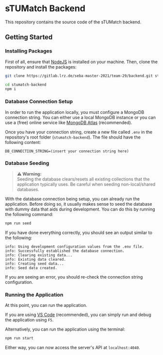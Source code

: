 # sTUMatch Backend

This repository contains the source code of the sTUMatch backend.


## Getting Started

### Installing Packages

First of all, ensure that [NodeJS](https://nodejs.org/en/) is installed on your machine.
Then, clone the repository and install the packages:

```sh
git clone https://gitlab.lrz.de/seba-master-2021/team-29/backend.git stumatch-backend

cd stumatch-backend
npm i
```


### Database Connection Setup

In order to run the application locally, you must configure a MongoDB connection string.
You can either use a local MongoDB instance or you can use a (free) online service like
[MongoDB Atlas](https://docs.atlas.mongodb.com/getting-started/) (recommended). <br/>

Once you have your connection string, create a new file called `.env` in the repository's root
folder (`stumatch-backend`). The file should have the following content:

```env
DB_CONNECTION_STRING=(insert your connection string here)
```


### Database Seeding

> **⚠️ Warning:**<br/>
> Seeding the database clears/resets all existing collections that the application typically uses.
> Be careful when seeding non-local/shared databases.

With the database connection being setup, you can already run the application.
Before doing so, it usually makes sense to seed the database with dummy data that aids
during development.
You can do this by running the following command:

```sh
npm run seed
```

If you have done everything correctly, you should see an output similar to the following:

```
info: Using development configuration values from the .env file.
info: Successfully established the database connection.
info: Clearing existing data...
info: Existing data cleared.
info: Creating seed data...
info: Seed data created.
```

If you are seeing an error, you should re-check the connection string configuration.


### Running the Application

At this point, you can run the application.

If you are using [VS Code](https://code.visualstudio.com/) (recommended), you can simply run and
debug the application using `F5`.

Alternatively, you can run the application using the terminal:

```sh
npm run start
```

Either way, you can now access the server's API at `localhost:4040`.
